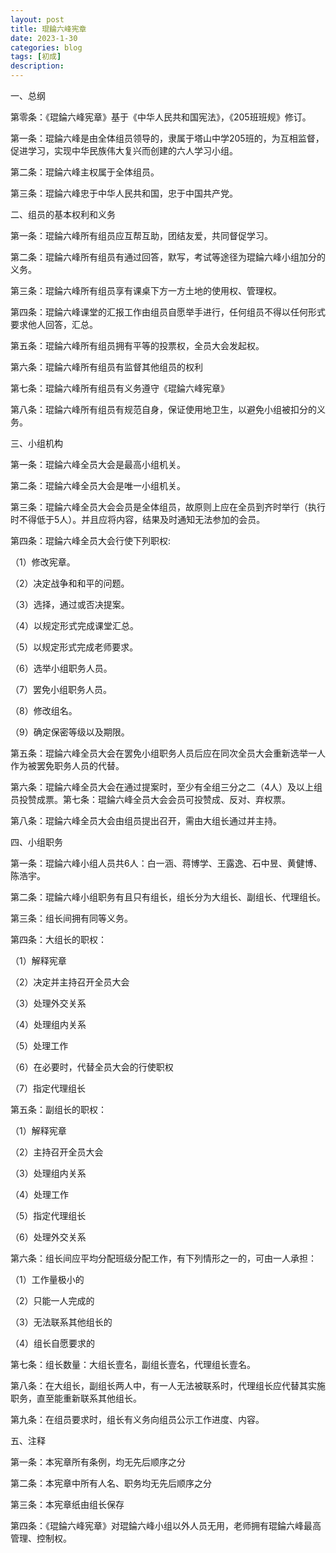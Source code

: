 ```yaml
---
layout: post
title: 琨錀六峰宪章
date: 2023-1-30
categories: blog
tags: [初成]
description: 
---
```


一、总纲

第零条：《琨錀六峰宪章》基于《中华人民共和国宪法》，《205班班规》修订。

第一条：琨錀六峰是由全体组员领导的，隶属于塔山中学205班的，为互相监督，促进学习，实现中华民族伟大复兴而创建的六人学习小组。

第二条：琨錀六峰主权属于全体组员。

第三条：琨錀六峰忠于中华人民共和国，忠于中国共产党。

二、组员的基本权利和义务

第一条：琨錀六峰所有组员应互帮互助，团结友爱，共同督促学习。

第二条：琨錀六峰所有组员有通过回答，默写，考试等途径为琨錀六峰小组加分的义务。

第三条：琨錀六峰所有组员享有课桌下方一方土地的使用权、管理权。

第四条：琨錀六峰课堂的汇报工作由组员自愿举手进行，任何组员不得以任何形式要求他人回答，汇总。

第五条：琨錀六峰所有组员拥有平等的投票权，全员大会发起权。

第六条：琨錀六峰所有组员有监督其他组员的权利

第七条：琨錀六峰所有组员有义务遵守《琨錀六峰宪章》

第八条：琨錀六峰所有组员有规范自身，保证使用地卫生，以避免小组被扣分的义务。

三、小组机构

第一条：琨錀六峰全员大会是最高小组机关。

第二条：琨錀六峰全员大会是唯一小组机关。

第三条：琨錀六峰全员大会会员是全体组员，故原则上应在全员到齐时举行（执行时不得低于5人）。并且应将内容，结果及时通知无法参加的会员。

第四条：琨錀六峰全员大会行使下列职权:

（1）修改宪章。

（2）决定战争和和平的问题。

（3）选择，通过或否决提案。

（4）以规定形式完成课堂汇总。

（5）以规定形式完成老师要求。

（6）选举小组职务人员。

（7）罢免小组职务人员。

（8）修改组名。

（9）确定保密等级以及期限。

第五条：琨錀六峰全员大会在罢免小组职务人员后应在同次全员大会重新选举一人作为被罢免职务人员的代替。

第六条：琨錀六峰全员大会在通过提案时，至少有全组三分之二（4人）及以上组员投赞成票。第七条：琨錀六峰全员大会会员可投赞成、反对、弃权票。

第八条：琨錀六峰全员大会由组员提出召开，需由大组长通过并主持。

四、小组职务

第一条：琨錀六峰小组人员共6人：白一涵、蒋博学、王露逸、石中昱、黄健博、陈浩宇。

第二条：琨錀六峰小组职务有且只有组长，组长分为大组长、副组长、代理组长。

第三条：组长间拥有同等义务。

第四条：大组长的职权：

（1）解释宪章

（2）决定并主持召开全员大会

（3）处理外交关系

（4）处理组内关系

（5）处理工作

（6）在必要时，代替全员大会的行使职权

（7）指定代理组长

第五条：副组长的职权：

（1）解释宪章

（2）主持召开全员大会

（3）处理组内关系

（4）处理工作

（5）指定代理组长

（6）处理外交关系

第六条：组长间应平均分配班级分配工作，有下列情形之一的，可由一人承担：

（1）工作量极小的

（2）只能一人完成的

（3）无法联系其他组长的

（4）组长自愿要求的

第七条：组长数量：大组长壹名，副组长壹名，代理组长壹名。

第八条：在大组长，副组长两人中，有一人无法被联系时，代理组长应代替其实施职务，直至能重新联系其他组长。

第九条：在组员要求时，组长有义务向组员公示工作进度、内容。

五、注释

第一条：本宪章所有条例，均无先后顺序之分

第二条：本宪章中所有人名、职务均无先后顺序之分

第三条：本宪章纸由组长保存

第四条：《琨錀六峰宪章》对琨錀六峰小组以外人员无用，老师拥有琨錀六峰最高管理、控制权。



